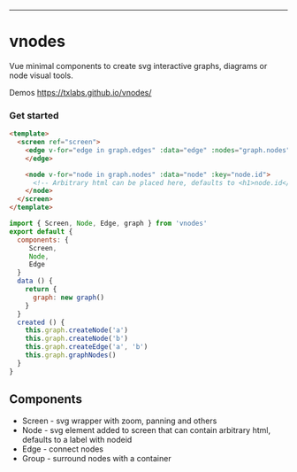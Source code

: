 -------

# vnodes

Vue minimal components to create svg interactive graphs, diagrams or node visual tools.

Demos https://txlabs.github.io/vnodes/

### Get started
```html
<template>
  <screen ref="screen">
    <edge v-for="edge in graph.edges" :data="edge" :nodes="graph.nodes" :key="edge.id">
    </edge>

    <node v-for="node in graph.nodes" :data="node" :key="node.id">
      <!-- Arbitrary html can be placed here, defaults to <h1>node.id</h1> -->
    </node>
  </screen>
</template>
```
```js
import { Screen, Node, Edge, graph } from 'vnodes'
export default {
  components: {
     Screen, 
     Node, 
     Edge
  }
  data () {
    return {
      graph: new graph()
    }
  }
  created () {
    this.graph.createNode('a')
    this.graph.createNode('b')
    this.graph.createEdge('a', 'b')
    this.graph.graphNodes()
  }
}
```

## Components

- Screen - svg wrapper with zoom, panning and others
- Node - svg element added to screen that can contain arbitrary html, defaults to a label with nodeid
- Edge - connect nodes
- Group - surround nodes with a container
